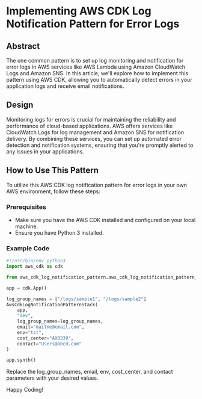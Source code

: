 # Implementing AWS CDK Log Notification Pattern for Error Logs

## Abstract
The one common pattern is to set up log monitoring and notification for error logs in AWS services like AWS Lambda using Amazon CloudWatch Logs and Amazon SNS. In this article, we'll explore how to implement this pattern using AWS CDK, allowing you to automatically detect errors in your application logs and receive email notifications.

## Design
Monitoring logs for errors is crucial for maintaining the reliability and performance of cloud-based applications. AWS offers services like CloudWatch Logs for log management and Amazon SNS for notification delivery. By combining these services, you can set up automated error detection and notification systems, ensuring that you're promptly alerted to any issues in your applications.

## How to Use This Pattern
To utilize this AWS CDK log notification pattern for error logs in your own AWS environment, follow these steps:

### Prerequisites
- Make sure you have the AWS CDK installed and configured on your local machine.
- Ensure you have Python 3 installed.

### Example Code
```python
#!/usr/bin/env python3
import aws_cdk as cdk

from aws_cdk_log_notification_pattern.aws_cdk_log_notification_pattern_stack import AwsCdkLogNotificationPatternStack

app = cdk.App()

log_group_names = ["/logs/sample1", "/logs/sample2"]
AwsCdkLogNotificationPatternStack(
    app,
    "dev",
    log_group_names=log_group_names,
    email="mailme@email.com",
    env="tst",
    cost_center="AX0339",
    contact="Users@abcd.com"
)

app.synth()
```
Replace the log_group_names, email, env, cost_center, and contact parameters with your desired values.

Happy Coding!
